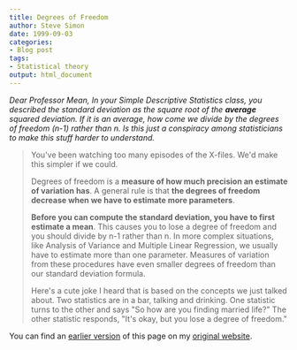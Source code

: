 ```yaml
---
title: Degrees of Freedom
author: Steve Simon
date: 1999-09-03
categories:
- Blog post
tags:
- Statistical theory
output: html_document
---
```

*Dear Professor Mean, In your Simple Descriptive Statistics class, you
described the standard deviation as the square root of the **average**
squared deviation. If it is an average, how come we divide by the
degrees of freedom (n-1) rather than n. Is this just a conspiracy among
statisticians to make this stuff harder to understand.*

> You\'ve been watching too many episodes of the X-files. We\'d make
> this simpler if we could.
>
> Degrees of freedom is a **measure of how much precision an estimate of
> variation has**. A general rule is that **the degrees of freedom
> decrease when we have to estimate more parameters**.
>
> **Before you can compute the standard deviation, you have to first
> estimate a mean**. This causes you to lose a degree of freedom and you
> should divide by n-1 rather than n. In more complex situations, like
> Analysis of Variance and Multiple Linear Regression, we usually have
> to estimate more than one parameter. Measures of variation from these
> procedures have even smaller degrees of freedom than our standard
> deviation formula.
>
> Here\'s a cute joke I heard that is based on the concepts we just
> talked about. Two statistics are in a bar, talking and drinking. One
> statistic turns to the other and says \"So how are you finding married
> life?\" The other statistic responds, \"It\'s okay, but you lose a
> degree of freedom.\"

You can find an [earlier version](http://www.pmean.com/99/df.html) of this page on my [original website](http://www.pmean.com/original_site.html).
